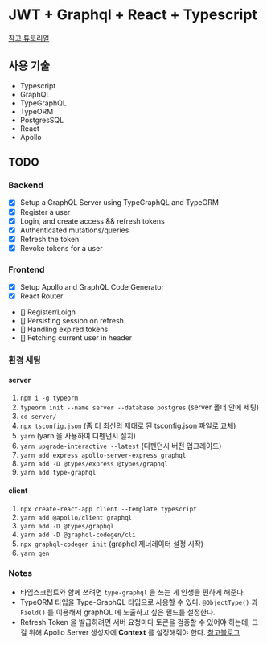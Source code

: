 # JWT + Graphql + React + Typescript

[참고 튜토리얼](https://youtu.be/25GS0MLT8JU)

## 사용 기술
- Typescript
- GraphQL
- TypeGraphQL
- TypeORM
- PostgresSQL
- React
- Apollo

## TODO
### Backend
- [x] Setup a GraphQL Server using TypeGraphQL and TypeORM
- [x] Register a user
- [x] Login, and create access && refresh tokens
- [x] Authenticated mutations/queries
- [x] Refresh the token
- [x] Revoke tokens for a user

### Frontend
- [x] Setup Apollo and GraphQL Code Generator
- [x] React Router
- [] Register/Loign
- [] Persisting session on refresh
- [] Handling expired tokens
- [] Fetching current user in header

### 환경 세팅
#### server
1. `npm i -g typeorm`
2. `typeorm init --name server --database postgres` (server 폴더 안에 세팅)
3. `cd server/`
4. `npx tsconfig.json` (좀 더 최신의 제대로 된 tsconfig.json 파일로 교체)
5. `yarn` (yarn 을 사용하여 디펜던시 설치)
6. `yarn upgrade-interactive --latest` (디펜던시 버전 업그레이드)
7. `yarn add express apollo-server-express graphql`
8. `yarn add -D @types/express @types/graphql`
9. `yarn add type-graphql`

#### client
1. `npx create-react-app client --template typescript`
2. `yarn add @apollo/client graphql`
3. `yarn add -D @types/graphql`
4. `yarn add -D @graphql-codegen/cli`
5. `npx graphql-codegen init` (graphql 제너레이터 설정 시작)
6. `yarn gen`

### Notes
- 타입스크립트와 함께 쓰려면 `type-graphql` 을 쓰는 게 인생을 편하게 해준다.
- TypeORM 타입을 Type-GraphQL 타입으로 사용할 수 있다. `@ObjectType()` 과 `Field()` 를 이용해서 graphQL 에 노출하고 싶은 필드를 설정한다.
- Refresh Token 을 발급하려면 서버 요청마다 토큰을 검증할 수 있어야 하는데, 그걸 위해 Apollo Server 생성자에 **Context** 를 설정해줘야 한다. [참고블로그](https://www.daleseo.com/graphql-apollo-server-auth/)